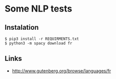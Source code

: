 # Some NLP tests

## Instalation

~~~
$ pip3 install -r REQUIRMENTS.txt
$ python3 -m spacy download fr
~~~

## Links

- <http://www.gutenberg.org/browse/languages/fr>
